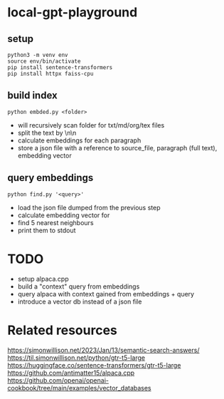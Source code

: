 # local-gpt-playground

## setup

```
python3 -m venv env
source env/bin/activate 
pip install sentence-transformers 
pip install httpx faiss-cpu
```

## build index

```
python embded.py <folder>
```

* will recursively scan folder for txt/md/org/tex files
* split the text by \n\n
* calculate embeddings for each paragraph
* store a json file with a reference to source_file, paragraph (full text), embedding vector

## query embeddings

```
python find.py '<query>'
```

* load the json file dumped from the previous step
* calculate embedding vector for <query>
* find 5 nearest neighbours
* print them to stdout

# TODO

* setup alpaca.cpp
* build a "context" query from embeddings
* query alpaca with context gained from embeddings + query
* introduce a vector db instead of a json file

# Related resources

https://simonwillison.net/2023/Jan/13/semantic-search-answers/
https://til.simonwillison.net/python/gtr-t5-large
https://huggingface.co/sentence-transformers/gtr-t5-large
https://github.com/antimatter15/alpaca.cpp
https://github.com/openai/openai-cookbook/tree/main/examples/vector_databases
